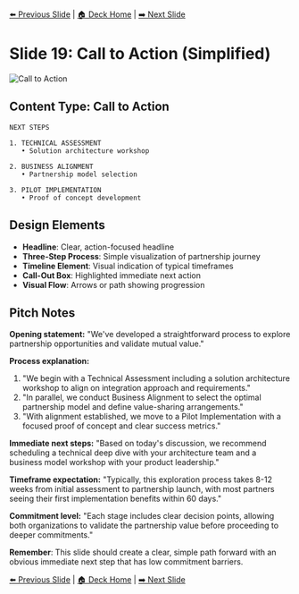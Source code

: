 <!-- Navigation Header -->
[⬅️ Previous Slide](slide18_simplified.md) | [🏠 Deck Home](../README.md) | [➡️ Next Slide](slide20_simplified.md)

# Slide 19: Call to Action (Simplified)

![Call to Action](../images/slide19.png)

## Content Type: Call to Action

```
NEXT STEPS

1. TECHNICAL ASSESSMENT
   • Solution architecture workshop

2. BUSINESS ALIGNMENT
   • Partnership model selection

3. PILOT IMPLEMENTATION
   • Proof of concept development
```

## Design Elements

- **Headline**: Clear, action-focused headline
- **Three-Step Process**: Simple visualization of partnership journey
- **Timeline Element**: Visual indication of typical timeframes
- **Call-Out Box**: Highlighted immediate next action
- **Visual Flow**: Arrows or path showing progression

## Pitch Notes

**Opening statement:**
"We've developed a straightforward process to explore partnership opportunities and validate mutual value."

**Process explanation:**
1. "We begin with a Technical Assessment including a solution architecture workshop to align on integration approach and requirements."
2. "In parallel, we conduct Business Alignment to select the optimal partnership model and define value-sharing arrangements."
3. "With alignment established, we move to a Pilot Implementation with a focused proof of concept and clear success metrics."

**Immediate next steps:**
"Based on today's discussion, we recommend scheduling a technical deep dive with your architecture team and a business model workshop with your product leadership."

**Timeframe expectation:**
"Typically, this exploration process takes 8-12 weeks from initial assessment to partnership launch, with most partners seeing their first implementation benefits within 60 days."

**Commitment level:**
"Each stage includes clear decision points, allowing both organizations to validate the partnership value before proceeding to deeper commitments."

**Remember**: This slide should create a clear, simple path forward with an obvious immediate next step that has low commitment barriers.

<!-- Navigation Footer -->
[⬅️ Previous Slide](slide18_simplified.md) | [🏠 Deck Home](../README.md) | [➡️ Next Slide](slide20_simplified.md)